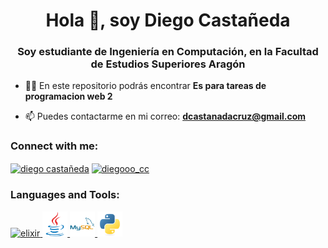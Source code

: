 <h1 align="center">Hola 👋, soy Diego Castañeda</h1>
<h3 align="center">Soy estudiante de Ingeniería en Computación, en la Facultad de Estudios Superiores Aragón</h3>

- 👨‍💻 En este repositorio podrás encontrar **Es para tareas de programacion web 2**

- 📫 Puedes contactarme en mi correo: **dcastanadacruz@gmail.com**

<h3 align="left">Connect with me:</h3>
<p align="left">
<a href="https://fb.com/diego castañeda" target="blank"><img align="center" src="https://raw.githubusercontent.com/rahuldkjain/github-profile-readme-generator/master/src/images/icons/Social/facebook.svg" alt="diego castañeda" height="30" width="40" /></a>
<a href="https://instagram.com/diegooo_cc" target="blank"><img align="center" src="https://raw.githubusercontent.com/rahuldkjain/github-profile-readme-generator/master/src/images/icons/Social/instagram.svg" alt="diegooo_cc" height="30" width="40" /></a>
</p>

<h3 align="left">Languages and Tools:</h3>
<p align="left"> <a href="https://elixir-lang.org" target="_blank" rel="noreferrer"> <img src="https://www.vectorlogo.zone/logos/elixir-lang/elixir-lang-icon.svg" alt="elixir" width="40" height="40"/> </a> <a href="https://www.java.com" target="_blank" rel="noreferrer"> <img src="https://raw.githubusercontent.com/devicons/devicon/master/icons/java/java-original.svg" alt="java" width="40" height="40"/> </a> <a href="https://www.mysql.com/" target="_blank" rel="noreferrer"> <img src="https://raw.githubusercontent.com/devicons/devicon/master/icons/mysql/mysql-original-wordmark.svg" alt="mysql" width="40" height="40"/> </a> <a href="https://www.python.org" target="_blank" rel="noreferrer"> <img src="https://raw.githubusercontent.com/devicons/devicon/master/icons/python/python-original.svg" alt="python" width="40" height="40"/> </a> </p>
